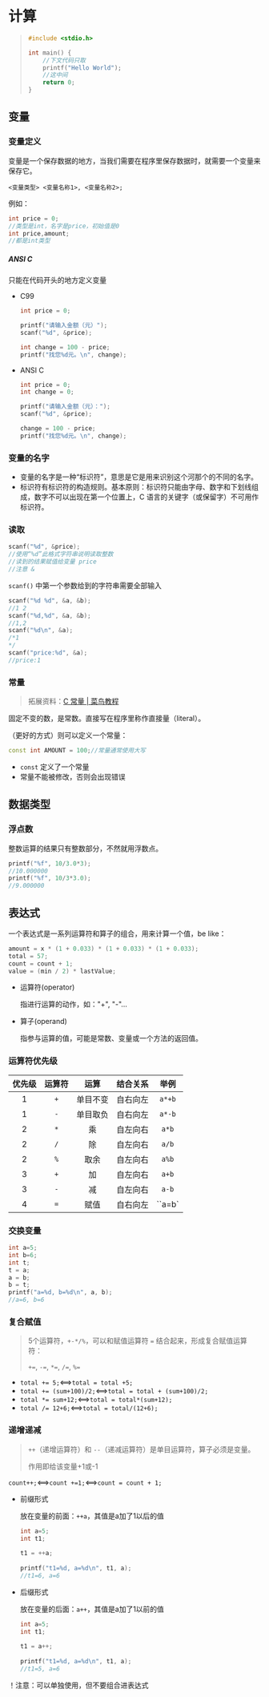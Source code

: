 # 计算

> ```c++
> #include <stdio.h>
> 
> int main() {
>     //下文代码只取
>     printf("Hello World");
>     //这中间
>     return 0;
> }
> ```
>

## 变量

### 变量定义

变量是一个保存数据的地方，当我们需要在程序里保存数据时，就需要一个变量来保存它。

`<变量类型> <变量名称1>, <变量名称2>;`

例如：

```c++
int price = 0;
//类型是int，名字是price，初始值是0
int price,amount;
//都是int类型
```

##### ANSI C

只能在代码开头的地方定义变量

- C99

  ```c++
  int price = 0;
  
  printf("请输入金额（元）");
  scanf("%d", &price);
  
  int change = 100 - price;
  printf("找您%d元。\n", change);
  ```

- ANSI C

  ```c
  int price = 0;
  int change = 0;
  
  printf("请输入金额（元）：");
  scanf("%d", &price);
  
  change = 100 - price;
  printf("找您%d元。\n", change);
  ```

### 变量的名字

- 变量的名字是一种“标识符”，意思是它是用来识别这个河那个的不同的名字。
- 标识符有标识符的构造规则。基本原则：标识符只能由字母、数字和下划线组成，数字不可以出现在第一个位置上，C 语言的关键字（或保留字）不可用作标识符。

### 读取

```c++
scanf("%d", &price);
//使用“%d”此格式字符串说明读取整数
//读到的结果赋值给变量 price
//注意 &
```

`scanf()` 中第一个参数给到的字符串需要全部输入

```c++
scanf("%d %d", &a, &b);
//1 2
scanf("%d,%d", &a, &b);
//1,2
scanf("%d\n", &a);
/*1
*/
scanf("price:%d", &a);
//price:1
```

### 常量

> 拓展资料：[C 常量 | 菜鸟教程](https://www.runoob.com/cprogramming/c-constants.html)

固定不变的数，是常数。直接写在程序里称作直接量（literal）。

（更好的方式）则可以定义一个常量：

```c++
const int AMOUNT = 100;//常量通常使用大写
```

- `const` 定义了一个常量
- 常量不能被修改，否则会出现错误

## 数据类型

### 浮点数

整数运算的结果只有整数部分，不然就用浮数点。

```c++
printf("%f", 10/3.0*3);
//10.000000
printf("%f", 10/3*3.0);
//9.000000
```

## 表达式

一个表达式是一系列运算符和算子的组合，用来计算一个值，be like：

```c++
amount = x * (1 + 0.033) * (1 + 0.033) * (1 + 0.033);
total = 57;
count = count + 1;
value = (min / 2) * lastValue;
```

- 运算符(operator)

  指进行运算的动作，如："+", "-"...

- 算子(operand)

  指参与运算的值，可能是常数、变量或一个方法的返回值。

### 运算符优先级

| 优先级 | 运算符 |   运算   | 结合关系 |  举例  |
| :----: | :----: | :------: | :------: | :----: |
|   1    |  `+`   | 单目不变 | 自右向左 | `a*+b` |
|   1    |  `-`   | 单目取负 | 自右向左 | `a*-b` |
|   2    |  `*`   |    乘    | 自左向右 | `a*b`  |
|   2    |  `/`   |    除    | 自左向右 | `a/b`  |
|   2    |  `%`   |   取余   | 自左向右 | `a%b`  |
|   3    |  `+`   |    加    | 自左向右 | `a+b`  |
|   3    |  `-`   |    减    | 自左向右 | `a-b`  |
|   4    |  `=`   |   赋值   | 自右向左 | ``a=b` |

### 交换变量

```c++
int a=5;
int b=6;
int t;
t = a;
a = b;
b = t;
printf("a=%d, b=%d\n", a, b);
//a=6, b=6
```

### 复合赋值

> 5个运算符，`+-*/%`，可以和赋值运算符 `=` 结合起来，形成复合赋值运算符：
>
> `+=`, `-=`, `*=`, `/=`, `%=`

- `total += 5;`<==>`total = total +5;`
- `total += (sum+100)/2;`<==>`total = total + (sum+100)/2;`
- `total *= sum+12;`<==>`total = total*(sum+12);`
- `total /= 12+6;`<==>`total = total/(12+6);`

### 递增递减

> `++`（递增运算符）和 `--`（递减运算符）是单目运算符，算子必须是变量。
>
> 作用即给该变量+1或-1

`count++;`<==>`count +=1;`<\==>`count = count + 1;`

- 前缀形式

  放在变量的前面：`++a`，其值是a加了1以后的值

  ```c++
  int a=5;
  int t1;
      
  t1 = ++a;
      
  printf("t1=%d, a=%d\n", t1, a);
  //t1=6, a=6
  ```

- 后缀形式

  放在变量的后面：`a++`，其值是a加了1以前的值

  ```c++
  int a=5;
  int t1;
      
  t1 = a++;
      
  printf("t1=%d, a=%d\n", t1, a);
  //t1=5, a=6
  ```

！注意：可以单独使用，但不要组合进表达式
